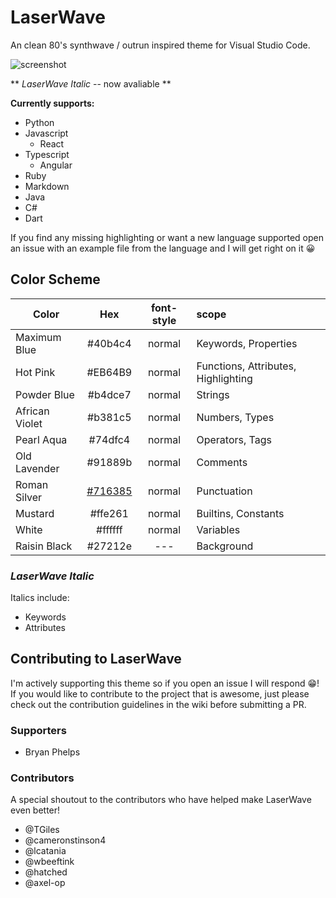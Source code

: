 # LaserWave

An clean 80's synthwave / outrun inspired theme for Visual Studio Code.

![screenshot](https://github.com/Jaredk3nt/laserwave/raw/master/screenshot.png)

** *LaserWave Italic* -- now avaliable **

**Currently supports:**

- Python
- Javascript
  - React
- Typescript
  - Angular
- Ruby
- Markdown
- Java
- C#
- Dart

If you find any missing highlighting or want a new language supported open an issue with an example file from the language and I will get right on it 😀

## Color Scheme

| Color   | Hex         | font-style  | scope |
| ------- |:-----------:|:-----------:|:-----|
| Maximum Blue | #40b4c4 | normal | Keywords, Properties |
| Hot Pink | #EB64B9 | normal | Functions, Attributes, Highlighting |
| Powder Blue | #b4dce7 | normal | Strings |
| African Violet | #b381c5 | normal | Numbers, Types |
| Pearl Aqua | #74dfc4 | normal | Operators, Tags |
| Old Lavender | #91889b | normal | Comments |
| Roman Silver | [#716385](https://github.com/Jaredk3nt/laserwave/issues/716385) | normal | Punctuation |
| Mustard | #ffe261 | normal | Builtins, Constants |
| White | #ffffff | normal | Variables |
| Raisin Black | #27212e | --- | Background |

### *LaserWave Italic*

Italics include:

- Keywords
- Attributes

## Contributing to LaserWave

I'm actively supporting this theme so if you open an issue I will respond 😁! If you would like to contribute to the project that is awesome, just please check out the contribution guidelines in the wiki before submitting a PR.

### Supporters

- Bryan Phelps

### Contributors

A special shoutout to the contributors who have helped make LaserWave even better!

- @TGiles
- @cameronstinson4
- @lcatania
- @wbeeftink
- @hatched
- @axel-op
